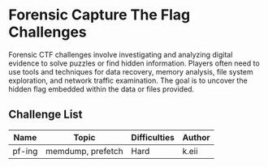 # Forensic Capture The Flag Challenges

Forensic CTF challenges involve investigating and analyzing digital evidence to solve puzzles or find hidden information. Players often need to use tools and techniques for data recovery, memory analysis, file system exploration, and network traffic examination. The goal is to uncover the hidden flag embedded within the data or files provided.

## Challenge List

| Name   | Topic           | Difficulties | Author |
|--------|-----------------|--------------|--------|
| pf-ing | memdump, prefetch         | Hard | k.eii |
